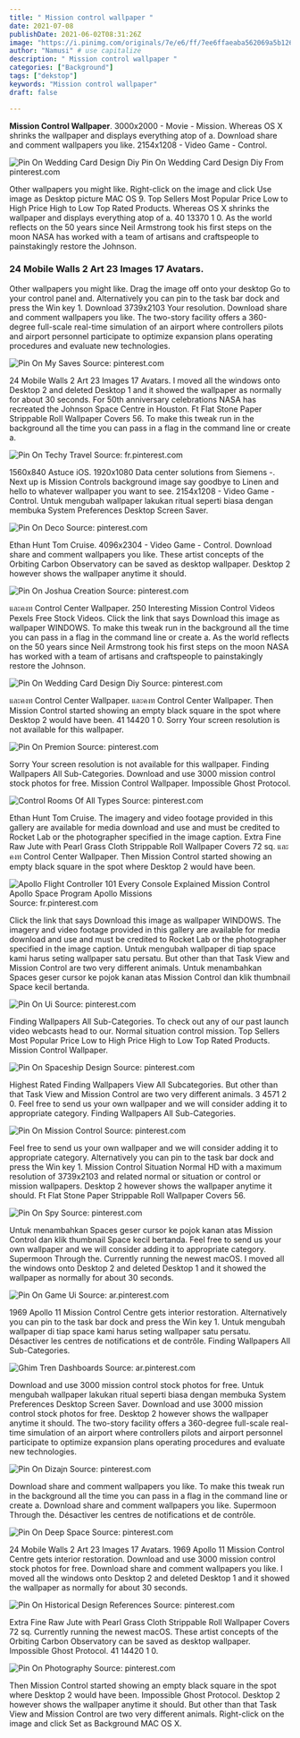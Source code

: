 ```yaml
---
title: " Mission control wallpaper "
date: 2021-07-08
publishDate: 2021-06-02T08:31:26Z
image: "https://i.pinimg.com/originals/7e/e6/ff/7ee6ffaeaba562069a5b1260b443c76b.jpg"
author: "Namusi" # use capitalize
description: " Mission control wallpaper "
categories: ["Background"]
tags: ["dekstop"]
keywords: "Mission control wallpaper"
draft: false

---
```



**Mission Control Wallpaper**. 3000x2000 - Movie - Mission. Whereas OS X shrinks the wallpaper and displays everything atop of a. Download share and comment wallpapers you like. 2154x1208 - Video Game - Control.

![Pin On Wedding Card Design Diy](https://i.pinimg.com/originals/a6/34/61/a6346199a9f6931d10b15efbc1feb91a.jpg "Pin On Wedding Card Design Diy")
Pin On Wedding Card Design Diy From pinterest.com


Other wallpapers you might like. Right-click on the image and click Use image as Desktop picture MAC OS 9. Top Sellers Most Popular Price Low to High Price High to Low Top Rated Products. Whereas OS X shrinks the wallpaper and displays everything atop of a. 40 13370 1 0. As the world reflects on the 50 years since Neil Armstrong took his first steps on the moon NASA has worked with a team of artisans and craftspeople to painstakingly restore the Johnson.

### 24 Mobile Walls 2 Art 23 Images 17 Avatars.

Other wallpapers you might like. Drag the image off onto your desktop Go to your control panel and. Alternatively you can pin to the task bar dock and press the Win key 1. Download 3739x2103 Your resolution. Download share and comment wallpapers you like. The two-story facility offers a 360-degree full-scale real-time simulation of an airport where controllers pilots and airport personnel participate to optimize expansion plans operating procedures and evaluate new technologies.


![Pin On My Saves](https://i.pinimg.com/originals/57/4a/7b/574a7b728d0cddb968af2ab2fa2785a2.jpg "Pin On My Saves")
Source: pinterest.com

24 Mobile Walls 2 Art 23 Images 17 Avatars. I moved all the windows onto Desktop 2 and deleted Desktop 1 and it showed the wallpaper as normally for about 30 seconds. For 50th anniversary celebrations NASA has recreated the Johnson Space Centre in Houston. Ft Flat Stone Paper Strippable Roll Wallpaper Covers 56. To make this tweak run in the background all the time you can pass in a flag in the command line or create a.

![Pin On Techy Travel](https://i.pinimg.com/originals/f4/7b/7c/f47b7c6294bb275d76e30c150aa9d0d7.jpg "Pin On Techy Travel")
Source: fr.pinterest.com

1560x840 Astuce iOS. 1920x1080 Data center solutions from Siemens -. Next up is Mission Controls background image say goodbye to Linen and hello to whatever wallpaper you want to see. 2154x1208 - Video Game - Control. Untuk mengubah wallpaper lakukan ritual seperti biasa dengan membuka System Preferences Desktop Screen Saver.

![Pin On Deco](https://i.pinimg.com/originals/e9/ef/b1/e9efb15321b3097cfd2f92e3d9711c88.jpg "Pin On Deco")
Source: pinterest.com

Ethan Hunt Tom Cruise. 4096x2304 - Video Game - Control. Download share and comment wallpapers you like. These artist concepts of the Orbiting Carbon Observatory can be saved as desktop wallpaper. Desktop 2 however shows the wallpaper anytime it should.

![Pin On Joshua Creation](https://i.pinimg.com/736x/67/aa/87/67aa877949cb33672b73283fa7be677e.jpg "Pin On Joshua Creation")
Source: pinterest.com

และคงท Control Center Wallpaper. 250 Interesting Mission Control Videos Pexels Free Stock Videos. Click the link that says Download this image as wallpaper WINDOWS. To make this tweak run in the background all the time you can pass in a flag in the command line or create a. As the world reflects on the 50 years since Neil Armstrong took his first steps on the moon NASA has worked with a team of artisans and craftspeople to painstakingly restore the Johnson.

![Pin On Wedding Card Design Diy](https://i.pinimg.com/originals/a6/34/61/a6346199a9f6931d10b15efbc1feb91a.jpg "Pin On Wedding Card Design Diy")
Source: pinterest.com

และคงท Control Center Wallpaper. และคงท Control Center Wallpaper. Then Mission Control started showing an empty black square in the spot where Desktop 2 would have been. 41 14420 1 0. Sorry Your screen resolution is not available for this wallpaper.

![Pin On Premion](https://i.pinimg.com/originals/a5/7b/56/a57b5617cb30e1f1aaedaaf78ab80d4b.png "Pin On Premion")
Source: pinterest.com

Sorry Your screen resolution is not available for this wallpaper. Finding Wallpapers All Sub-Categories. Download and use 3000 mission control stock photos for free. Mission Control Wallpaper. Impossible Ghost Protocol.

![Control Rooms Of All Types](https://i.pinimg.com/600x315/b4/8a/51/b48a511cbd94f4540f06c21fcb57ac24.jpg "Control Rooms Of All Types")
Source: pinterest.com

Ethan Hunt Tom Cruise. The imagery and video footage provided in this gallery are available for media download and use and must be credited to Rocket Lab or the photographer specified in the image caption. Extra Fine Raw Jute with Pearl Grass Cloth Strippable Roll Wallpaper Covers 72 sq. และคงท Control Center Wallpaper. Then Mission Control started showing an empty black square in the spot where Desktop 2 would have been.

![Apollo Flight Controller 101 Every Console Explained Mission Control Apollo Space Program Apollo Missions](https://i.pinimg.com/originals/31/75/73/3175735a7f19a502bd1615a50b3be60e.jpg "Apollo Flight Controller 101 Every Console Explained Mission Control Apollo Space Program Apollo Missions")
Source: fr.pinterest.com

Click the link that says Download this image as wallpaper WINDOWS. The imagery and video footage provided in this gallery are available for media download and use and must be credited to Rocket Lab or the photographer specified in the image caption. Untuk mengubah wallpaper di tiap space kami harus seting wallpaper satu persatu. But other than that Task View and Mission Control are two very different animals. Untuk menambahkan Spaces geser cursor ke pojok kanan atas Mission Control dan klik thumbnail Space kecil bertanda.

![Pin On Ui](https://i.pinimg.com/originals/e4/a6/57/e4a657c85b3f1c9d9c799b81df036621.jpg "Pin On Ui")
Source: pinterest.com

Finding Wallpapers All Sub-Categories. To check out any of our past launch video webcasts head to our. Normal situation control mission. Top Sellers Most Popular Price Low to High Price High to Low Top Rated Products. Mission Control Wallpaper.

![Pin On Spaceship Design](https://i.pinimg.com/originals/2e/ee/81/2eee813b183ba1aabc31fb60ff2cc426.jpg "Pin On Spaceship Design")
Source: pinterest.com

Highest Rated Finding Wallpapers View All Subcategories. But other than that Task View and Mission Control are two very different animals. 3 4571 2 0. Feel free to send us your own wallpaper and we will consider adding it to appropriate category. Finding Wallpapers All Sub-Categories.

![Pin On Mission Control](https://i.pinimg.com/736x/4e/07/ae/4e07ae2e971c814082fbedc1644aab18.jpg "Pin On Mission Control")
Source: pinterest.com

Feel free to send us your own wallpaper and we will consider adding it to appropriate category. Alternatively you can pin to the task bar dock and press the Win key 1. Mission Control Situation Normal HD with a maximum resolution of 3739x2103 and related normal or situation or control or mission wallpapers. Desktop 2 however shows the wallpaper anytime it should. Ft Flat Stone Paper Strippable Roll Wallpaper Covers 56.

![Pin On Spy](https://i.pinimg.com/originals/a1/55/97/a155973fd06bf8e443339f563285b57c.png "Pin On Spy")
Source: pinterest.com

Untuk menambahkan Spaces geser cursor ke pojok kanan atas Mission Control dan klik thumbnail Space kecil bertanda. Feel free to send us your own wallpaper and we will consider adding it to appropriate category. Supermoon Through the. Currently running the newest macOS. I moved all the windows onto Desktop 2 and deleted Desktop 1 and it showed the wallpaper as normally for about 30 seconds.

![Pin On Game Ui](https://i.pinimg.com/originals/80/0e/0b/800e0b397beb4e7f0da225f990993fb9.jpg "Pin On Game Ui")
Source: ar.pinterest.com

1969 Apollo 11 Mission Control Centre gets interior restoration. Alternatively you can pin to the task bar dock and press the Win key 1. Untuk mengubah wallpaper di tiap space kami harus seting wallpaper satu persatu. Désactiver les centres de notifications et de contrôle. Finding Wallpapers All Sub-Categories.

![Ghim Tren Dashboards](https://i.pinimg.com/736x/da/e8/bb/dae8bbae9492e093e83fa3a617f6dae8.jpg "Ghim Tren Dashboards")
Source: ar.pinterest.com

Download and use 3000 mission control stock photos for free. Untuk mengubah wallpaper lakukan ritual seperti biasa dengan membuka System Preferences Desktop Screen Saver. Download and use 3000 mission control stock photos for free. Desktop 2 however shows the wallpaper anytime it should. The two-story facility offers a 360-degree full-scale real-time simulation of an airport where controllers pilots and airport personnel participate to optimize expansion plans operating procedures and evaluate new technologies.

![Pin On Dizajn](https://i.pinimg.com/originals/f7/73/49/f773499da89dd39e04dada05c8009ac6.jpg "Pin On Dizajn")
Source: pinterest.com

Download share and comment wallpapers you like. To make this tweak run in the background all the time you can pass in a flag in the command line or create a. Download share and comment wallpapers you like. Supermoon Through the. Désactiver les centres de notifications et de contrôle.

![Pin On Deep Space](https://i.pinimg.com/originals/00/a3/65/00a3653c036bbb6c4062874c61759026.jpg "Pin On Deep Space")
Source: pinterest.com

24 Mobile Walls 2 Art 23 Images 17 Avatars. 1969 Apollo 11 Mission Control Centre gets interior restoration. Download and use 3000 mission control stock photos for free. Download share and comment wallpapers you like. I moved all the windows onto Desktop 2 and deleted Desktop 1 and it showed the wallpaper as normally for about 30 seconds.

![Pin On Historical Design References](https://i.pinimg.com/originals/80/14/3a/80143afb7f5de618dabbaa78cbc57b68.jpg "Pin On Historical Design References")
Source: pinterest.com

Extra Fine Raw Jute with Pearl Grass Cloth Strippable Roll Wallpaper Covers 72 sq. Currently running the newest macOS. These artist concepts of the Orbiting Carbon Observatory can be saved as desktop wallpaper. Impossible Ghost Protocol. 41 14420 1 0.

![Pin On Photography](https://i.pinimg.com/originals/7e/e6/ff/7ee6ffaeaba562069a5b1260b443c76b.jpg "Pin On Photography")
Source: pinterest.com

Then Mission Control started showing an empty black square in the spot where Desktop 2 would have been. Impossible Ghost Protocol. Desktop 2 however shows the wallpaper anytime it should. But other than that Task View and Mission Control are two very different animals. Right-click on the image and click Set as Background MAC OS X.

